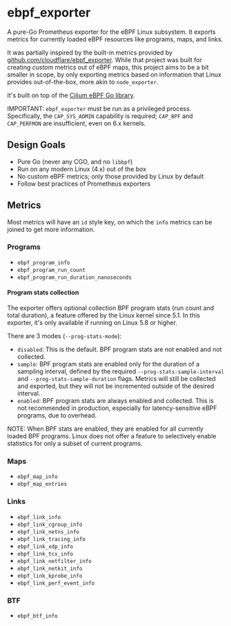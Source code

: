 # ebpf_exporter

A pure-Go Prometheus exporter for the eBPF Linux subsystem. It exports metrics for currently loaded eBPF resources like programs, maps, and links.

It was partially inspired by the built-in metrics provided by [github.com/cloudflare/ebpf_exporter](https://github.com/cloudflare/ebpf_exporter). While that project was built for creating _custom_ metrics out of eBPF maps, this project aims to be a bit smaller in scope, by only exporting metrics based on information that Linux provides out-of-the-box, more akin to `node_exporter`.

It's built on top of the [Cilium eBPF Go library](github.com/cilium/ebpf).

IMPORTANT: `ebpf_exporter` must be run as a privileged process. Specifically, the `CAP_SYS_ADMIN` capability is required; `CAP_BPF` and `CAP_PERFMON` are insufficient, even on 6.x kernels.

## Design Goals

- Pure Go (never any CGO, and no `libbpf`)
- Run on any modern Linux (4.x) out of the box
- No custom eBPF metrics; only those provided by Linux by default
- Follow best practices of Prometheus exporters

## Metrics

Most metrics will have an `id` style key, on which the `info` metrics can be joined to get more information.

### Programs

- `ebpf_program_info`
- `ebpf_program_run_count`
- `ebpf_program_run_duration_nanoseconds`

#### Program stats collection

The exporter offers optional collection BPF program stats (run count and total duration), a feature offered by the Linux kernel since 5.1. In this exporter, it's only available if running on Linux 5.8 or higher.

There are 3 modes (`--prog-stats-mode`):

- `disabled`: This is the default. BPF program stats are not enabled and not collected.
- `sample`: BPF program stats are enabled only for the duration of a sampling interval, defined by the required `--prog-stats-sample-interval` and `--prog-stats-sample-duration` flags. Metrics will still be collected and exported, but they will not be incremented outside of the desired interval.
- `enabled`: BPF program stats are always enabled and collected. This is not recommended in production, especially for latency-sensitive eBPF programs, due to overhead.

NOTE: When BPF stats are enabled, they are enabled for all currently loaded BPF programs. Linux does not offer a feature to selectively enable statistics for only a subset of current programs.

### Maps

- `ebpf_map_info`
- `ebpf_map_entries`

### Links

- `ebpf_link_info`
- `ebpf_link_cgroup_info`
- `ebpf_link_netns_info`
- `ebpf_link_tracing_info`
- `ebpf_link_xdp_info`
- `ebpf_link_tcx_info`
- `ebpf_link_netfilter_info`
- `ebpf_link_netkit_info`
- `ebpf_link_kprobe_info`
- `ebpf_link_perf_event_info`

### BTF

- `ebpf_btf_info`
